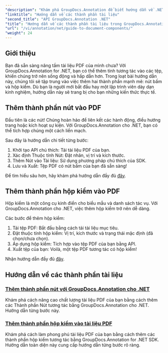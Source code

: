 ```yaml
---
"description": "Khám phá GroupDocs.Annotation để biết hướng dẫn về .NET! Tìm hiểu từng bước để thêm các nút tương tác và hộp kiểm vào tài liệu PDF một cách dễ dàng."
"linktitle": "Hướng dẫn về các thành phần tài liệu"
"second_title": "API GroupDocs.Annotation .NET"
"title": "Hướng dẫn về các thành phần tài liệu trong GroupDocs.Annotation cho .NET"
"url": "/vi/annotation/net/guide-to-document-components/"
"weight": 24
---
```


## Giới thiệu

Bạn đã sẵn sàng nâng tầm tài liệu PDF của mình chưa? Với GroupDocs.Annotation for .NET, bạn có thể thêm tính tương tác vào các tệp, khiến chúng trở nên sống động và hấp dẫn hơn. Trong loạt bài hướng dẫn này, chúng tôi sẽ tập trung vào việc thêm hai thành phần mạnh mẽ: nút bấm và hộp kiểm. Dù bạn là người mới bắt đầu hay một lập trình viên dày dạn kinh nghiệm, hướng dẫn này sẽ trang bị cho bạn những kiến thức thực tế.  

## Thêm thành phần nút vào PDF  

Đầu tiên là các nút! Chúng hoàn hảo để liên kết các hành động, điều hướng trang hoặc kích hoạt sự kiện. Với GroupDocs.Annotation cho .NET, bạn có thể tích hợp chúng một cách liền mạch.  

Sau đây là hướng dẫn chi tiết từng bước:  
1. Khởi tạo API chú thích: Tải tài liệu PDF của bạn.  
2. Xác định Thuộc tính Nút: Đặt nhãn, vị trí và kích thước.  
3. Thêm Nút vào Tài liệu: Sử dụng phương pháp chú thích của SDK.  
4. Lưu và Xuất: Tệp PDF có nút bấm của bạn đã sẵn sàng!  

Để tìm hiểu sâu hơn, hãy khám phá hướng dẫn đầy đủ [đây](./adding-button-component/).  

## Thêm thành phần hộp kiểm vào PDF  

Hộp kiểm là một công cụ kinh điển cho biểu mẫu và danh sách tác vụ. Với GroupDocs.Annotation cho .NET, việc thêm hộp kiểm trở nên dễ dàng.  

Các bước để thêm hộp kiểm:  
1. Tải tệp PDF: Bắt đầu bằng cách tải tài liệu mục tiêu.  
2. Đặt thuộc tính hộp kiểm: Vị trí, kích thước và trạng thái mặc định (đã chọn/chưa chọn).  
3. Áp dụng hộp kiểm: Tích hợp vào tệp PDF của bạn bằng API.  
4. Xuất tệp của bạn: Voilà, một tệp PDF tương tác có hộp kiểm!  

Nhận hướng dẫn đầy đủ [đây](./adding-checkbox-component/).  

## Hướng dẫn về các thành phần tài liệu
### [Thêm thành phần nút với GroupDocs.Annotation cho .NET](./adding-button-component/)
Khám phá cách nâng cao chất lượng tài liệu PDF của bạn bằng cách thêm các Thành phần Nút tương tác bằng GroupDocs.Annotation cho .NET. Hướng dẫn từng bước này.
### [Thêm thành phần hộp kiểm vào tài liệu PDF](./adding-checkbox-component/)
Khám phá cách làm phong phú tài liệu PDF của bạn bằng cách thêm các thành phần hộp kiểm tương tác bằng GroupDocs.Annotation for .NET SDK. Hướng dẫn toàn diện này cung cấp hướng dẫn từng bước rõ ràng.